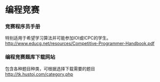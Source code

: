 编程竞赛
===

### 竞赛程序员手册
特别适用于希望学习算法并可能参加IOI或ICPC的学生。  
http://www.educg.net/resources/Competitive-Programmer-Handbook.pdf

### 编程竞赛题库下载网站
包含各种题目种类，可根据选择下载需要的题目  
http://tk.hustoj.com/category.php
